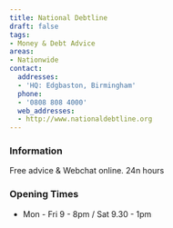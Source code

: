 ```yaml
---
title: National Debtline
draft: false
tags:
- Money & Debt Advice
areas:
- Nationwide
contact:
  addresses:
  - 'HQ: Edgbaston, Birmingham'
  phone:
  - '0808 808 4000'
  web_addresses:
  - http://www.nationaldebtline.org
---
```


### Information
Free advice & Webchat online. 24n hours

### Opening Times
* Mon - Fri 9 - 8pm / Sat 9.30 - 1pm

